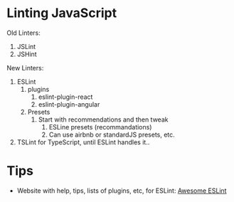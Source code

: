 # Linting JavaScript

Old Linters:

1. JSLint
2. JSHint

New Linters:

1. ESLint
   1. plugins
      1. eslint-plugin-react
      2. eslint-plugin-angular
   2. Presets
      1. Start with recommendations and then tweak
         1. ESLine presets (recommandations)
         2. Can use airbnb or standardJS presets, etc.
2. TSLint for TypeScript, until ESLint handles it..

# Tips

* Website with help, tips, lists of plugins, etc, for ESLint: [Awesome ESLint](https://github.com/dustinspecker/awesome-eslint)


